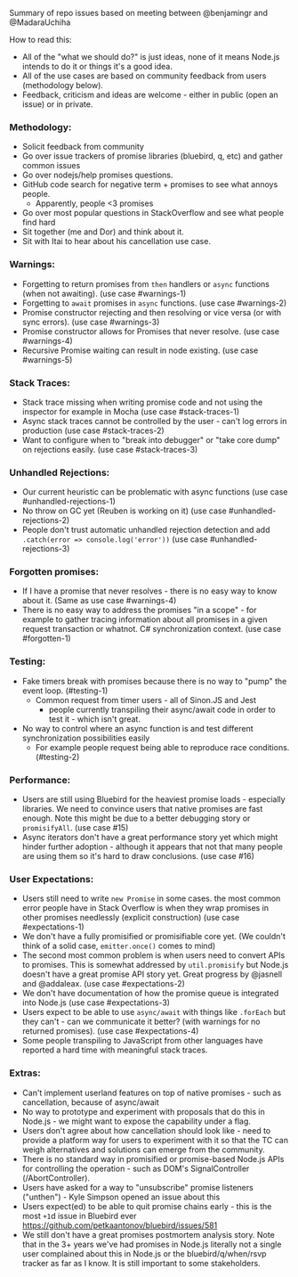 
Summary of repo issues based on meeting between @benjamingr and @MadaraUchiha

How to read this:
 - All of the "what we should do?" is just ideas, none of it means Node.js intends to do it or things it's a good idea.
 - All of the use cases are based on community feedback from users (methodology below).
 - Feedback, criticism and ideas are welcome - either in public (open an issue) or in private.

### Methodology:

 - Solicit feedback from community
 - Go over issue trackers of promise libraries (bluebird, q, etc) and gather common issues
 - Go over nodejs/help promises questions.
 - GitHub code search for negative term + promises to see what annoys people.
    - Apparently, people <3 promises
 - Go over most popular questions in StackOverflow and see what people find hard
 - Sit together (me and Dor) and think about it.
 - Sit with Itai to hear about his cancellation use case. 

### Warnings:
  - Forgetting to return promises from `then` handlers or `async` functions (when not awaiting). (use case #warnings-1)
  - Forgetting to `await` promises in `async` functions. (use case #warnings-2)
  - Promise constructor rejecting and then resolving or vice versa (or with sync errors). (use case #warnings-3)
  - Promise constructor allows for Promises that never resolve. (use case #warnings-4)
  - Recursive Promise waiting can result in node existing. (use case #warnings-5)

### Stack Traces:
  - Stack trace missing when writing promise code and not using the inspector for example in Mocha (use case #stack-traces-1)
  - Async stack traces cannot be controlled by the user - can't log errors in production (use case #stack-traces-2)
  - Want to configure when to "break into debugger" or "take core dump" on rejections easily. (use case #stack-traces-3)

### Unhandled Rejections:
  - Our current heuristic can be problematic with async functions (use case #unhandled-rejections-1)
  - No throw on GC yet (Reuben is working on it) (use case #unhandled-rejections-2)
  - People don't trust automatic unhandled rejection detection and add `.catch(error => console.log('error'))` (use case #unhandled-rejections-3)

### Forgotten promises:
  - If I have a promise that never resolves - there is no easy way to know about it. (Same as use case #warnings-4)
  - There is no easy way to address the promises "in a scope" - for example to gather tracing information about all promises in a given request transaction or whatnot. C# synchronization context. (use case #forgotten-1)

### Testing:
  - Fake timers break with promises because there is no way to "pump" the event loop. (#testing-1)
    - Common request from timer users - all of Sinon.JS and Jest 
      - people currently transpiling their async/await code in order to test it - which isn't great.
  - No way to control where an async function is and test different synchronization possibilities easily
    - For example people request being able to reproduce race conditions. (#testing-2)

### Performance:
  - Users are still using Bluebird for the heaviest promise loads - especially libraries. We need to convince users that native promises are fast enough. Note this might be due to a better debugging story or `promisifyAll`. (use case #15)
  - Async iterators don't have a great performance story yet which might hinder further adoption - although it appears that not that many people are using them so it's hard to draw conclusions. (use case #16)

### User Expectations:
  - Users still need to write `new Promise` in some cases. the most common error people have in Stack Overflow is when they wrap promises in other promises needlessly (explicit construction) (use case #expectations-1)
  - We don't have a fully promisified or promisifiable core yet. (We couldn't think of a solid case, `emitter.once()` comes to mind)
  - The second most common problem is when users need to convert APIs to promises. This is somewhat addressed by `util.promisify` but Node.js doesn't have a great promise API story yet. Great progress by @jasnell and @addaleax. (use case #expectations-2)
  - We don't have documentation of how the promise queue is integrated into Node.js (use case #expectations-3)
  - Users expect to be able to use `async/await` with things like `.forEach` but they can't - can we communicate it better? (with warnings for no returned promises). (use case #expectations-4)
  - Some people transpiling to JavaScript from other languages have reported a hard time with meaningful stack traces.
  

### Extras:
  - Can't implement userland features on top of native promises - such as cancellation, because of async/await
  - No way to prototype and experiment with proposals that do this in Node.js - we might want to expose the capability under a flag. 
  - Users don't agree about how cancellation should look like - need to provide a platform way for users to experiment with it so that the TC can weigh alternatives and solutions can emerge from the community.
  - There is no standard way in promisified or promise-based Node.js APIs for controlling the operation - such as DOM's SignalController (/AbortController). 
  - Users have asked for a way to "unsubscribe" promise listeners ("unthen") - Kyle Simpson opened an issue about this
  - Users expect(ed) to be able to quit promise chains early -  this is the most `+1`d issue in Bluebird ever https://github.com/petkaantonov/bluebird/issues/581
  - We still don't have a great promises postmortem analysis story. Note that in the 3+ years we've had promises in Node.js literally not a single user complained about this in Node.js or the bluebird/q/when/rsvp tracker as far as I know. It is still important to some stakeholders.
  